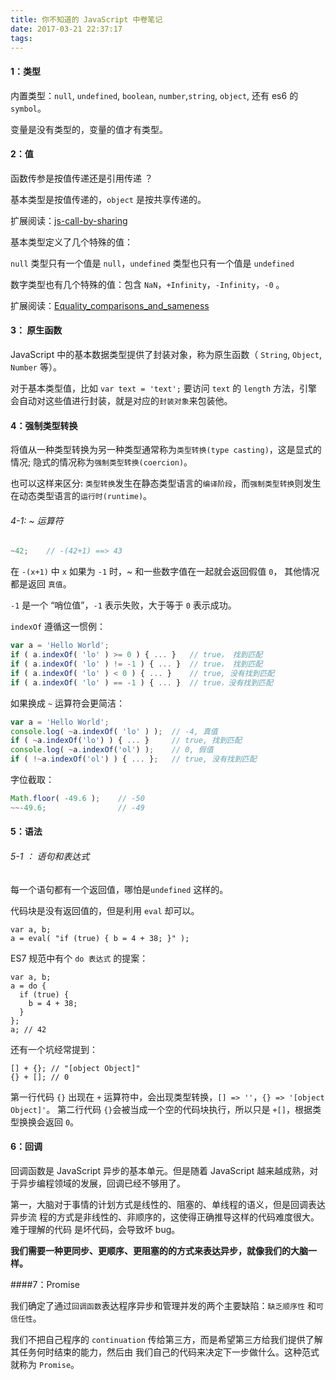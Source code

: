 ```yaml
---
title: 你不知道的 JavaScript 中卷笔记
date: 2017-03-21 22:37:17
tags:
---
```


#### 1：类型

内置类型：`null`, `undefined`, `boolean`, `number`,`string`, `object`, 还有 es6 的 `symbol`。

变量是没有类型的，变量的值才有类型。

#### 2：值

函数传参是按值传递还是引用传递 ？

基本类型是按值传递的，`object` 是按共享传递的。

扩展阅读：[js-call-by-sharing](http://bosn.me/js/js-call-by-sharing/)

基本类型定义了几个特殊的值：

`null` 类型只有一个值是 `null`，`undefined` 类型也只有一个值是 `undefined`

数字类型也有几个特殊的值：包含 `NaN`，`+Infinity`，`-Infinity`，`-0` 。

扩展阅读：[Equality_comparisons_and_sameness](https://developer.mozilla.org/zh-CN/docs/Web/JavaScript/Equality_comparisons_and_sameness)

#### 3： 原生函数

JavaScript 中的基本数据类型提供了封装对象，称为原生函数（ `String`, `Object`, `Number` 等）。

对于基本类型值，比如 `var text = 'text';` 要访问 `text` 的 `length` 方法，引擎会自动对这些值进行封装，就是对应的`封装对象`来包装他。

#### 4：强制类型转换

将值从一种类型转换为另一种类型通常称为`类型转换(type casting)`，这是显式的情况; 隐式的情况称为`强制类型转换(coercion)`。

也可以这样来区分: `类型转换`发生在静态类型语言的`编译阶段`，而`强制类型转换`则发生在动态类型语言的`运行时(runtime)`。


###### 4-1:   ~ 运算符

```JavaScript
~42;	// -(42+1) ==> 43
```

在 `-(x+1)` 中 `x` 如果为 `-1` 时，~ 和一些数字值在一起就会返回假值 `0`， 其他情况都是返回 `真值`。

`-1` 是一个 “哨位值”，`-1` 表示失败，大于等于 `0` 表示成功。

`indexOf`  遵循这一惯例：

```JavaScript
var a = 'Hello World';
if ( a.indexOf( 'lo' ) >= 0 ) { ... } 	// true， 找到匹配
if ( a.indexOf( 'lo' ) != -1 ) { ... } 	// true， 找到匹配
if ( a.indexOf( 'lo' ) < 0 ) { ... }	// true, 没有找到匹配
if ( a.indexOf( 'lo' ) == -1 ) { ... }	// true，没有找到匹配
```
如果换成 `~` 运算符会更简洁：

```JavaScript
var a = 'Hello World';
console.log( ~a.indexOf( 'lo' ) );	// -4, 真值
if ( ~a.indexOf('lo') ) { ... } 	// true, 找到匹配
console.log( ~a.indexOf('ol') );	// 0, 假值
if ( !~a.indexOf('ol') ) { ... };	// true, 没有找到匹配
```

字位截取：

```JavaScript
Math.floor( -49.6 );	// -50
~~-49.6;				// -49
```

#### 5：语法

###### 5-1 ： 语句和表达式

每一个语句都有一个返回值，哪怕是`undefined` 这样的。

代码块是没有返回值的，但是利用 `eval` 却可以。

```
var a, b;
a = eval( "if (true) { b = 4 + 38; }" );
```

ES7 规范中有个  `do 表达式`  的提案：

```
var a, b;
a = do {
  if (true) {
    b = 4 + 38;
  }
};
a; // 42
```


还有一个坑经常提到：
```
[] + {}; // "[object Object]"
{} + []; // 0
```
第一行代码 `{}` 出现在 `+` 运算符中，会出现类型转换，`[] => ''`，`{} => '[object Object]'`。
第二行代码 `{}`会被当成一个空的代码块执行，所以只是 `+[]`，根据类型换换会返回 `0`。

#### 6：回调

回调函数是 JavaScript 异步的基本单元。但是随着 JavaScript 越来越成熟，对于异步编程领域的发展，回调已经不够用了。

第一，大脑对于事情的计划方式是线性的、阻塞的、单线程的语义，但是回调表达异步流 程的方式是非线性的、非顺序的，这使得正确推导这样的代码难度很大。难于理解的代码 是坏代码，会导致坏 bug。

**我们需要一种更同步、更顺序、更阻塞的的方式来表达异步，就像我们的大脑一样。**

####7：Promise

我们确定了通过`回调函数`表达程序异步和管理并发的两个主要缺陷：`缺乏顺序性` 和`可信任性`。

我们不把自己程序的 `continuation` 传给第三方，而是希望第三方给我们提供了解其任务何时结束的能力，然后由 我们自己的代码来决定下一步做什么。这种范式就称为 `Promise`。